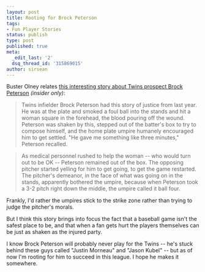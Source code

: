 ```yaml
---
layout: post
title: Rooting for Brock Peterson
tags:
- Fun Player Stories
status: publish
type: post
published: true
meta:
  _edit_last: '2'
  dsq_thread_id: '315869015'
author: sirsean
---
```

Buster Olney relates [this interesting story about Twins prospect Brock Peterson](http://insider.espn.go.com/mlb/blog?name=olney_buster&id=4998438&campaign=rss&source=ESPNHeadlines) _(insider only)_:

> Twins infielder Brock Peterson had this story of justice from last year. He was at the plate and smoked a foul ball into the stands and hit a woman square in the forehead, the blood pouring off the wound. Peterson was shaken by this, stepped out of the batter's box to try to compose himself, and the home plate umpire humanely encouraged him to get settled. "He gave me something like three minutes," Peterson recalled.

> As medical personnel rushed to help the woman -- who would turn out to be OK -- Peterson remained out of the box. The opposing pitcher started yelling for him to get going, to get the game restarted. The pitcher's demeanor, in the face of what was going on in the stands, apparently bothered the umpire, because when Peterson took a 3-2 pitch right down the middle, the umpire called it ball four.

Frankly, I'd rather the umpires stick to the strike zone rather than trying to judge the pitcher's morals.

But I think this story brings into focus the fact that a baseball game isn't the safest place to be, and that when a fan gets hurt the players themselves can be just as shaken as the injured party.

I know Brock Peterson will probably never play for the Twins -- he's stuck behind these guys called "Justin Morneau" and "Jason Kubel" -- but as of now I'm rooting for him to succeed in this league. I hope he makes it somewhere.
